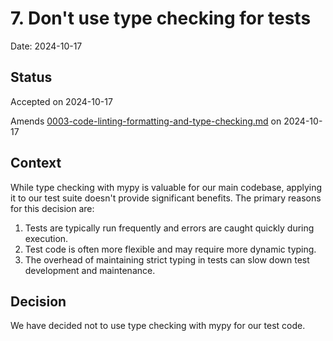 # 7. Don't use type checking for tests

Date: 2024-10-17

## Status 

Accepted on 2024-10-17

Amends [0003-code-linting-formatting-and-type-checking.md](0003-code-linting-formatting-and-type-checking.md) on 2024-10-17

## Context

While type checking with mypy is valuable for our main codebase, applying it to our test suite doesn't provide significant benefits. The primary reasons for this decision are:

1. Tests are typically run frequently and errors are caught quickly during execution.
2. Test code is often more flexible and may require more dynamic typing.
3. The overhead of maintaining strict typing in tests can slow down test development and maintenance.

## Decision

We have decided not to use type checking with mypy for our test code.
